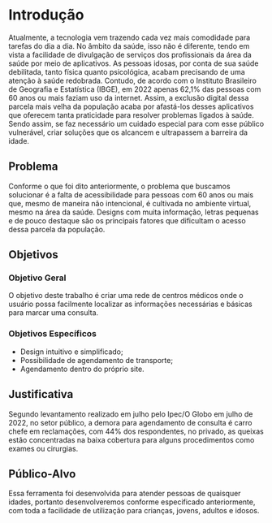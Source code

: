 # Introdução

Atualmente, a tecnologia vem trazendo cada vez mais comodidade para tarefas do dia a dia. No âmbito da saúde, isso não é diferente, tendo em vista a facilidade de divulgação de serviços dos profissionais da área da saúde por meio de aplicativos. As pessoas idosas, por conta de sua saúde debilitada, tanto física quanto psicológica, acabam precisando de uma atenção à saúde redobrada. Contudo, de acordo com o Instituto Brasileiro de Geografia e Estatística (IBGE), em 2022 apenas 62,1% das pessoas com 60 anos ou mais faziam uso da internet. Assim, a exclusão digital dessa parcela mais velha da população acaba por afastá-los desses aplicativos que oferecem tanta praticidade para resolver problemas ligados à saúde. Sendo assim, se faz necessário um cuidado especial para com esse público vulnerável, criar soluções que os alcancem e ultrapassem a barreira da idade.

## Problema

Conforme o que foi dito anteriormente, o problema que buscamos solucionar é a falta de acessibilidade para pessoas com 60 anos ou mais que, mesmo de maneira não intencional, é cultivada no ambiente virtual, mesmo na área da saúde. Designs com muita informação, letras pequenas e de pouco destaque são os principais fatores que dificultam o acesso dessa parcela da população.

## Objetivos

### Objetivo Geral
O objetivo deste trabalho é criar uma rede de centros médicos onde o usuário possa facilmente localizar as informações necessárias e básicas para marcar uma consulta.

### Objetivos Específicos
* Design intuitivo e simplificado;
* Possibilidade de agendamento de transporte;
* Agendamento dentro do próprio site.

## Justificativa

Segundo levantamento realizado em julho pelo Ipec/O Globo em julho de 2022, no setor público, a demora para agendamento de consulta é carro chefe em reclamações, com 44% dos respondentes, no privado, as queixas estão concentradas na baixa cobertura para alguns procedimentos como exames ou cirurgias.

## Público-Alvo

Essa ferramenta foi desenvolvida para atender pessoas de quaisquer idades, portanto desenvolveremos conforme especificado anteriormente, com toda a facilidade de utilização para crianças, jovens, adultos e idosos.
